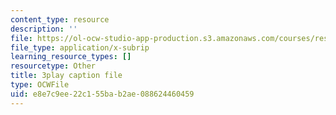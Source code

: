 ```yaml
---
content_type: resource
description: ''
file: https://ol-ocw-studio-app-production.s3.amazonaws.com/courses/res-18-009-learn-differential-equations-up-close-with-gilbert-strang-and-cleve-moler-fall-2015/e8e7c9ee22c155bab2ae088624460459_0hx59wYpFyY.vtt
file_type: application/x-subrip
learning_resource_types: []
resourcetype: Other
title: 3play caption file
type: OCWFile
uid: e8e7c9ee-22c1-55ba-b2ae-088624460459
---
```

